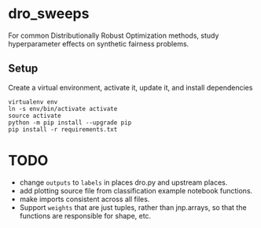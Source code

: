 # dro_sweeps

For common Distributionally Robust Optimization methods, study hyperparameter effects on synthetic fairness problems.

## Setup

Create a virtual environment, activate it, update it, and install dependencies

```
virtualenv env
ln -s env/bin/activate activate
source activate
python -m pip install --upgrade pip
pip install -r requirements.txt
```

# TODO

- change `outputs` to `labels` in places dro.py and upstream places.
- add plotting source file from classification example notebook functions.
- make imports consistent across all files.
- Support `weights` that are just tuples, rather than jnp.arrays, so that the functions are responsible for shape, etc.
